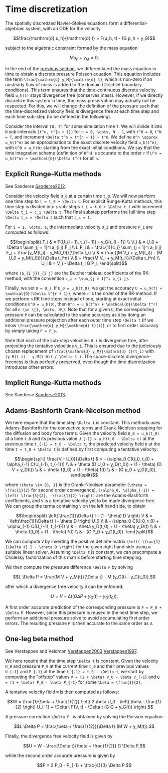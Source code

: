 # Time discretization

The spatially discretized Navier-Stokes equations form a differential-algebraic
system, with an ODE for the velocity

```math
\frac{\mathrm{d} u_h}{\mathrm{d} t} = F(u_h, t) - (G p_h + y_G)
```

subject to the algebraic constraint formed by the mass equation

```math
M u_h + y_M = 0.
```

In the end of the [previous section](spatial.md), we differentiated the mass
equation in time to obtain a discrete pressure Poisson equation. This equation
includes the term ``\frac{\mathrm{d} y_M}{\mathrm{d} t}``, which is non-zero if
an unsteady flow of mass is added to the domain (Dirichlet boundary
conditions). This term ensures that the time-continuous discrete velocity field
``u_h(t)`` stays divergence free (conserves mass). However, if we directly
discretize this system in time, the mass preservation may actually not be
respected. For this, we will change the definition of the pressure such that
the time-discretized velocity field is divergence free at each time step and
each time sub-step (to be defined in the following).

Consider the interval ``[0, T]`` for some simulation time ``T``. We will divide
it into ``N`` sub-intervals ``[t^n, t^{n + 1}]`` for ``n = 0, \dots, N - 1``,
with ``t^0 = 0``, ``t^N = T``, and increment ``\Delta t^n = t^{n + 1} - t^n``.
We define ``U^n \approx u_h(t^n)`` as an approximation to the exact discrete
velocity field ``u_h(t^n)``, with ``U^0 = u_h(0)`` starting from the exact
initial conditions. We say that the time integration scheme (definition of
``U^n``) is accurate to the order ``r`` if ``U^n = u_h(t^n) +
\mathcal{O}(\Delta t^r)`` for all ``n``.


## Explicit Runge-Kutta methods

See Sanderse [Sanderse2012](@cite).

Consider the velocity field ``U_0`` at a certain time ``t_0``. We will now
perform one time step to ``t = t_0 + \Delta t``. For explicit Runge-Kutta
methods, this time step is divided into ``s`` sub-steps ``t_i = t_0 + \Delta
t_i`` with increment ``\Delta t_i = c_i \Delta t``. The final substep performs
the full time step ``\Delta t_s = \Delta t`` such that ``t_s = t``.

For ``i = 1, \dots, s``, the intermediate velocity ``U_i`` and pressure ``P_i``
are computed as follows:

```math
\begin{split}
F_i & = F(U_{i - 1}, t_{i - 1}) - y_G(t_{i - 1}) \\
V_i & = U_0 + \Delta t \sum_{j = 1}^i a_{i j} F_j \\
L P_i & = \frac{1}{c_i} \sum_{j = 1}^i a_{i j} F_j +
\frac{y_M(t_i) - y_M(t_0)}{\Delta t_i} \\
& = \frac{(M V_i + y_M(t_i)) - (M U_0 + y_M(t_0))}{\Delta t_i^n} \\
& = \frac{M V_i + y_M(t_i)}{\Delta t_i^n} \\
U_i & = V_i - \Delta t_i G P_i,
\end{split}
```

where ``(a_{i j})_{i j}`` are the Butcher tableau coefficients of the
RK-method, with the convention ``c_i = \sum_{j = 1}^i a_{i j}``.

Finally, we set ``U = U_s``. If ``U_0 = u_h(t_0)``, we get the accuracy ``U =
u_h(t) + \mathcal{O}(\Delta t^{r + 1})``, where ``r`` is the order of the
RK-method. If we perform ``n`` RK time steps instead of one, starting at exact
initial conditions ``U^0 = u_h(0)``, then ``U^n = u_h(t^n) + \mathcal{O}(\Delta
t^r)`` for all ``n \in \{1, \dots, N\}``. Note that for a given ``U``, the
corresponding pressure ``P`` can be calculated to the same accuracy as ``U`` by
doing an additional pressure projection after each outer time step ``\Delta t``
(if we know ``\frac{\mathrm{d} y_M}{\mathrm{d} t}(t)``), or to first order
accuracy by simply taking ``P = P_s``.

Note that each of the sub-step velocities ``U_i`` is divergence free, after
projecting the tentative velocities ``V_i``. This is ensured due to the
judiciously chosen replacement of ``\frac{\mathrm{d} y_M}{\mathrm{d} t}(t_i)``
with ``(y_M(t_i) - y_M(t_0)) / \Delta t_i``. The space-discrete
divergence-freeness is thus perfectly preserved, even though the time
discretization introduces other errors.


## Implicit Runge-Kutta methods

See Sanderse [Sanderse2013](@cite).


## Adams-Bashforth Crank-Nicolson method

We here require that the time step ``\Delta t`` is constant. This methods uses
Adams-Bashforth for the convective terms and Crank-Nicolson stepping for the
diffusion and body force terms. Given the velocity field ``U_0 = u_h(t_0)`` at
a time ``t_0`` and its previous value ``U_{-1} = u_h(t_0 - \Delta t)`` at the
previous time ``t_{-1} = t_0 - \Delta t``, the predicted velocity field ``U``
at the time ``t = t_0 + \Delta t`` is defined by first computing a tentative
velocity:

```math
\begin{split}
\frac{V - U_0}{\Delta t}
& = - (\alpha_0 C(U_0, t_0) + \alpha_{-1} C(U_{-1}, t_{-1})) \\
& + \theta (D U_0 + y_D(t_0)) + (1 - \theta) (D V + y_D(t)) \\
& + \theta f(t_0) + (1 - \theta) f(t) \\
& - (G p_0 + y_G(t_0)),
\end{split}
```

where ``\theta \in [0, 1]`` is the Crank-Nicolson parameter (``\theta =
\frac{1}{2}`` for second order convergence), ``(\alpha_0, \alpha_{-1}) = \left(
\frac{3}{2}, -\frac{1}{2} \right)`` are the Adams-Bashforth coefficients, and
``V`` is a tentative velocity yet to be made divergence free. We can group the
terms containing ``V`` on the left hand side, to obtain

```math
\begin{split}
\left( \frac{1}{\Delta t} I - (1 - \theta) D \right) V
& = \left(\frac{1}{\Delta t} I - \theta D \right) U_0 \\
& - (\alpha_0 C(U_0, t_0) + \alpha_{-1} C(U_{-1}, t_{-1})) \\
& + \theta y_D(t_0) + (1 - \theta) y_D(t) \\
& + \theta f(t_0) + (1 - \theta) f(t) \\
& - (G P_0 + y_G(t_0)).
\end{split}
```

We can compute ``V`` by inverting the positive definite matrix ``\left(
\frac{1}{\Delta t} I - \theta D \right)`` for the given right hand side using a
suitable linear solver. Assuming ``\Delta t`` is constant, we can precompute a
Cholesky factorization of this matrix before starting time stepping.

We then compute the pressure difference ``\Delta P`` by solving

```math
L \Delta P = \frac{M V + y_M(t)}{\Delta t} - M (y_G(t) - y_G(t_0)),
```

after which a divergence free velocity ``U`` can be enforced:

```math
U = V - \Delta t (G \Delta P + y_G(t) - y_G(t_0)).
```

A first order accurate prediction of the corresponding pressure is ``P = P_0 +
\Delta P``. However, since this pressure is reused in the next time step, we
perform an additional pressure solve to avoid accumulating first order errors.
The resulting pressure ``P`` is then accurate to the same order as ``U``.


## One-leg beta method

See Verstappen and Veldman [Verstappen2003](@cite) [Verstappen1997](@cite).

We here require that the time step ``\Delta t`` is constant. Given the velocity
``U_0`` and pressure ``P_0`` at the current time ``t_0`` and their previous
values ``U_{-1}`` and ``P_{-1}`` at the time ``t_{-1} = t_0 - \Delta t``, we
start by computing the "offstep" values ``V = (1 + \beta) V_0 - \beta V_{-1}``
and ``Q = (1 + \beta) P_0 - \beta P_{-1}`` for some ``\beta = \frac{1}{2}``.

A tentative velocity field ``W`` is then computed as follows:

```math
W = \frac{1}{\beta + \frac{1}{2}} \left( 2 \beta U_0 - \left( \beta -
\frac{1}{2} \right) U_{-1} + \Delta t F(V, t) - \Delta t
(G Q + y_G(t)) \right).
```

A pressure correction ``\Delta P `` is obtained by solving the Poisson equation
```math
L \Delta P = \frac{\beta + \frac{1}{2}}{\Delta t} (M W + y_M(t)).
```

Finally, the divergence free velocity field is given by

```math
U = W - \frac{\Delta t}{\beta + \frac{1}{2}} G \Delta P,
```

while the second order accurate pressure is given by

```math
P = 2 P_0 - P_{-1} + \frac{4}{3} \Delta P.
```
